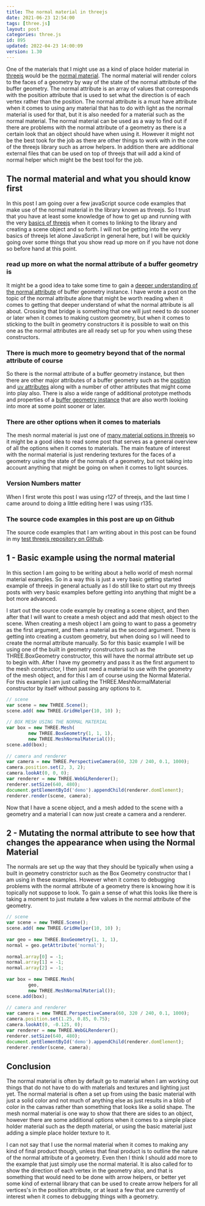 ```yaml
---
title: The normal material in threejs
date: 2021-06-23 12:54:00
tags: [three.js]
layout: post
categories: three.js
id: 895
updated: 2022-04-23 14:00:09
version: 1.30
---
```


One of the materials that I might use as a kind of place holder material in [threejs](https://threejs.org/docs/#manual/en/introduction/Creating-a-scene) would be the [normal material](https://threejs.org/docs/#api/en/materials/MeshNormalMaterial). The normal material will render colors to the faces of a geometry by way of the state of the normal attribute of the buffer geometry. The normal attribute is an array of values that corresponds with the position attribute that is used to set what the direction is of each vertex rather than the position. The normal attribute is a must have attribute when it comes to using any material that has to do with light as the normal material is used for that, but it is also needed for a material such as the normal material.
The normal material can be used as a way to find out if there are problems with the normal attribute of a geometry as there is a certain look that an object should have when using it. However it might not be the best took for the job as there are other things to work with in the core of the threejs library such as arrow helpers. In addition there are additional external files that can be used on top of threejs that will add a kind of normal helper which might be the best tool for the job.

<!-- more -->

## The normal material and what you should know first

In this post I am going over a few javaScript source code examples that make use of the normal material in the library known as threejs. So I trust that you have at least some knowledge of how to get up and running with the very [basics of threejs](/2018/04/04/threejs-getting-started/) when it comes to linking to the library and creating a scene object and so forth. I will not be getting into the very basics of threejs let alone JavaScript in general here, but I will be quickly going over some things that you show read up more on if you have not done so before hand at this point.

### read up more on what the normal attribute of a buffer geometry is

It might be a good idea to take some time to gain a [deeper understanding of the normal attribute](/2021/06/08/threejs-buffer-geometry-attributes-normals/) of  buffer geometry instance. I have wrote a post on the topic of the normal attribute alone that might be worth reading when it comes to getting that deeper understand of what the normal attribute is all about. Crossing that bridge is something that one will just need to do sooner or later when it comes to making custom geometry, but when it comes to sticking to the built in geometry constructors it is possible to wait on this one as the normal attributes are all ready set up for you when using these constructors.
### There is much more to geometry beyond that of the normal attribute of course

So there is the normal attribute of a buffer geometry instance, but then there are other major attributes of a buffer geometry such as the [position](/2021/06/07/threejs-buffer-geometry-attributes-position/) and [uv attributes](/2021/06/09/threejs-buffer-geometry-attributes-uv/) along with a number of other attributes that might come into play also. There is also a wide range of additional prototype methods and properties of a [buffer geometry instance](/2021/04/22/threejs-buffer-geometry/) that are also worth looking into more at some point sooner or later.

### There are other options when it comes to materials

The mesh normal material is just one of [many material options in threejs](/2018/04/30/threejs-materials/) so it might be a good idea to read some post that serves as a general overview of all the options when it comes to materials. The main feature of interest with the normal material is just rendering textures for the faces of a geometry using the state of the normals of a geometry, but not taking into account anything that might be going on when it comes to light sources.

### Version Numbers matter

When I first wrote this post I was using r127 of threejs, and the last time I came around to doing a little editing here I was using r135.

### The source code examples in this post are up on Github

The source code examples that I am writing about in this post can be found in my [test threejs repository on Github](https://github.com/dustinpfister/test_threejs/tree/master/views/forpost/threejs-normal-material).

## 1 - Basic example using the normal material

In this section I am going to be writing about a hello world of mesh normal material examples. So in a way this is just a very basic getting started example of threejs in general actually as I do still like to start out my threejs posts with very basic examples before getting into anything that might be a bot more advanced.

I start out the source code example by creating a scene object, and then after that I will want to create a mesh object and add that mesh object to the scene. When creating a mesh object I am going to want to pass a geometry as the first argument, and then a material as the second argument. There is getting into creating a custom geometry, but when doing so I will need to create the normal attribute manually. So for this basic example I will be using one of the built in geometry constructors such as the THREE.BoxGeometry constructor, this will have the normal attribute set up to begin with. After I have my geometry and pass it as the first argument to the mesh constructor, I then just need a material to use with the geometry of the mesh object, and for this I am of course using the Normal Material. For this example I am just calling the THREE.MeshNormalMaterial constructor by itself without passing any options to it.

```js
// scene
var scene = new THREE.Scene();
scene.add( new THREE.GridHelper(10, 10) );
 
// BOX MESH USING THE NORMAL MATERIAL
var box = new THREE.Mesh(
        new THREE.BoxGeometry(1, 1, 1),
        new THREE.MeshNormalMaterial());
scene.add(box);
 
// camera and renderer
var camera = new THREE.PerspectiveCamera(60, 320 / 240, 0.1, 1000);
camera.position.set(2, 3, 2);
camera.lookAt(0, 0, 0);
var renderer = new THREE.WebGLRenderer();
renderer.setSize(640, 480);
document.getElementById('demo').appendChild(renderer.domElement);
renderer.render(scene, camera);
```

Now that I have a scene object, and a mesh added to the scene with a geometry and a material I can now just create a camera and a renderer.

## 2 - Mutating the normal attribute to see how that changes the appearance when using the Normal Material

The normals are set up the way that they should be typically when using a built in geometry constrictor such as the Box Geometry constructor that I am using in these examples. However when it comes to debugging problems with the normal attribute of a geometry there is knowing how it is topically not suppose to look. To gain a sense of what this looks like there is taking a moment to just mutate a few values in the normal attribute of the geometry.

```js
// scene
var scene = new THREE.Scene();
scene.add( new THREE.GridHelper(10, 10) );
 
var geo = new THREE.BoxGeometry(1, 1, 1),
normal = geo.getAttribute('normal');
 
normal.array[0] = -1;
normal.array[1] = -1;
normal.array[2] = -1;
 
var box = new THREE.Mesh(
        geo,
        new THREE.MeshNormalMaterial());
scene.add(box);
 
// camera and renderer
var camera = new THREE.PerspectiveCamera(60, 320 / 240, 0.1, 1000);
camera.position.set(1.25, 0.85, 0.75);
camera.lookAt(0, -0.125, 0);
var renderer = new THREE.WebGLRenderer();
renderer.setSize(640, 480);
document.getElementById('demo').appendChild(renderer.domElement);
renderer.render(scene, camera);
```

## Conclusion

The normal material is often by default go to material when I am working out things that do not have to do with materials and textures and lighting just yet. The normal material is often a set up from using the basic material with just a solid color and not much of anything else as just results in a blob of color in the canvas rather than something that looks like a solid shape. The mesh normal material is one way to show that there are sides to an object, however there are some additional options when it comes to a simple place holder material such as the depth material, or using the basic material just adding a simple place holder texture to it.

I can not say that I use the normal material when it comes to making any kind of final product though, unless that final product is to outline the nature of the normal attribute of a geometry. Even then I think I should add more to the example that just simply use the normal material. It is also called for to show the direction of each vertex in the geometry also, and that is something that would need to be done with arrow helpers, or better yet some kind of external library that can be used to create arrow helpers for all vertices's in the position attribute, or at least a few that are currently of interest when it comes to debugging things with a geometry.